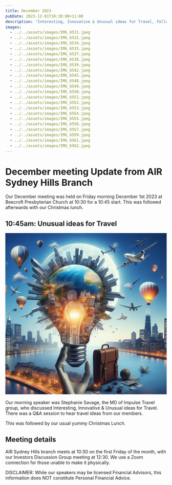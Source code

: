```yaml
---
title: December 2023
pubDate: 2023-12-01T10:30:00+11:00
description: 'Interesting, Innovative & Unusual ideas for Travel, followed by Christmas lunch'
images:
  - ../../assets/images/IMG_6531.jpeg
  - ../../assets/images/IMG_6532.jpeg
  - ../../assets/images/IMG_6534.jpeg
  - ../../assets/images/IMG_6535.jpeg
  - ../../assets/images/IMG_6537.jpeg
  - ../../assets/images/IMG_6538.jpeg
  - ../../assets/images/IMG_6539.jpeg
  - ../../assets/images/IMG_6542.jpeg
  - ../../assets/images/IMG_6545.jpeg
  - ../../assets/images/IMG_6548.jpeg
  - ../../assets/images/IMG_6549.jpeg
  - ../../assets/images/IMG_6550.jpeg
  - ../../assets/images/IMG_6551.jpeg
  - ../../assets/images/IMG_6552.jpeg
  - ../../assets/images/IMG_6553.jpeg
  - ../../assets/images/IMG_6554.jpeg
  - ../../assets/images/IMG_6555.jpeg
  - ../../assets/images/IMG_6556.jpeg
  - ../../assets/images/IMG_6557.jpeg
  - ../../assets/images/IMG_6559.jpeg
  - ../../assets/images/IMG_6561.jpeg
  - ../../assets/images/IMG_6562.jpeg
---
```


# December meeting Update from AIR Sydney Hills Branch

Our December meeting was held on Friday morning December 1st 2023 at Beecroft Presbyterian Church at 10:30 for a 10:45 start. This was followed afterwards with our Christmas lunch.

## 10:45am: Unusual ideas for Travel

![Unusual Ideas](../../assets/images/2023-12-travel.jpeg)

Our morning speaker was Stephanie Savage, the MD of Impulse Travel group, who discussed Interesting, Innovative & Unusual ideas for Travel. There was a Q&A session to hear travel ideas from our members.

This was followed by our usual yummy Christmas Lunch.

## Meeting details

AIR Sydney Hills branch meets at 10:30 on the first Friday of the month, with our Investors Discussion Group meeting at 12:30. We use a Zoom connection for those unable to make it physically.

DISCLAIMER: While our speakers may be licensed Financial Advisors, this information does NOT constitute Personal Financial Advice.
